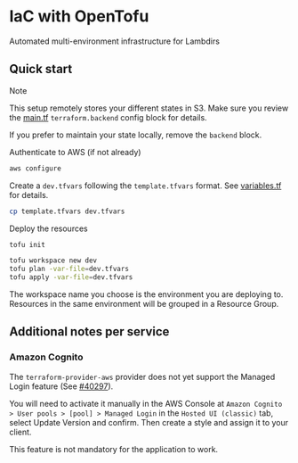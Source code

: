 # IaC with OpenTofu

Automated multi-environment infrastructure for Lambdirs

## Quick start

> [!NOTE]
> This setup remotely stores your different states in S3. Make sure you review
> the [main.tf](./main.tf) `terraform.backend` config block for details.
>
> If you prefer to maintain your state locally, remove the `backend` block.

Authenticate to AWS (if not already)

```bash
aws configure
```

Create a `dev.tfvars` following the `template.tfvars` format. See
[variables.tf](./variables.tf) for details.

```bash
cp template.tfvars dev.tfvars
```

Deploy the resources

```bash
tofu init

tofu workspace new dev
tofu plan -var-file=dev.tfvars
tofu apply -var-file=dev.tfvars
```

The workspace name you choose is the environment you are deploying to.
Resources in the same environment will be grouped in a Resource Group.

## Additional notes per service

### Amazon Cognito

The `terraform-provider-aws` provider does not yet support the Managed Login feature
(See [#40297](https://github.com/hashicorp/terraform-provider-aws/issues/40297)).

You will need to activate it manually in the AWS Console at
`Amazon Cognito > User pools > [pool] > Managed Login` in the `Hosted UI (classic)` tab,
select Update Version and confirm. Then create a style and assign it to your client.

This feature is not mandatory for the application to work.
